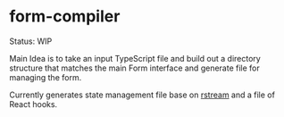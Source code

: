 # form-compiler

Status: WIP

Main Idea is to take an input TypeScript file and build out a directory structure that matches the main Form interface and generate file for managing the form.

Currently generates state management file base on [rstream](https://github.com/thi-ng/umbrella/tree/develop/packages/rstream) and a file of React hooks.
